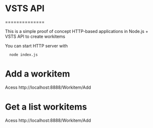 # VSTS API 
==============

This is a simple proof of concept HTTP-based applications in Node.js + VSTS API to create workitems


You can start HTTP server with

      node index.js


# Add a workitem

Acess http://localhost:8888/Workitem/Add

# Get a list workitems

Acess http://localhost:8888/Workitem/Add

